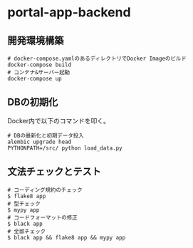 # portal-app-backend

## 開発環境構築

```shell
# docker-compose.yamlのあるディレクトリでDocker Imageのビルド
docker-compose build
# コンテナ&サーバー起動
docker-compose up
```

## DBの初期化
Docker内で以下のコマンドを叩く。

```shell
# DBの最新化と初期データ投入
alembic upgrade head
PYTHONPATH=/src/ python load_data.py
```

## 文法チェックとテスト

```shell
# コーディング規約のチェック
$ flake8 app
# 型チェック
$ mypy app
# コードフォーマットの修正
$ black app
# 全部チェック
$ black app && flake8 app && mypy app
```
